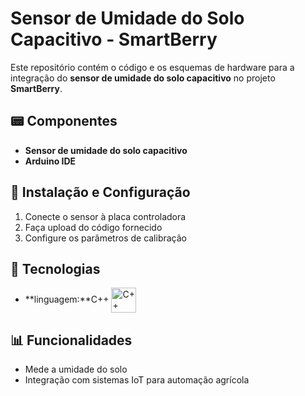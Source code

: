 # Sensor de Umidade do Solo Capacitivo - SmartBerry

Este repositório contém o código e os esquemas de hardware para a integração do **sensor de umidade do solo capacitivo** no projeto **SmartBerry**.  

## 📟 Componentes  
- **Sensor  de umidade do solo capacitivo**
- **Arduino IDE**  

## 🔧 Instalação e Configuração  
1. Conecte o sensor à placa controladora  
2. Faça upload do código fornecido  
3. Configure os parâmetros de calibração  
## 🚀 Tecnologias 
- **linguagem:**C++ 
<img
    align="center"
    alt="C++"
    title="C++"
    width="40px"
    style="padding-rigth: 10px;"
    src="https://cdn.jsdelivr.net/gh/devicons/devicon@latest/icons/cplusplus/cplusplus-original.svg"
/>

## 📊 Funcionalidades  
- Mede a umidade do solo   
- Integração com sistemas IoT para automação agrícola  

